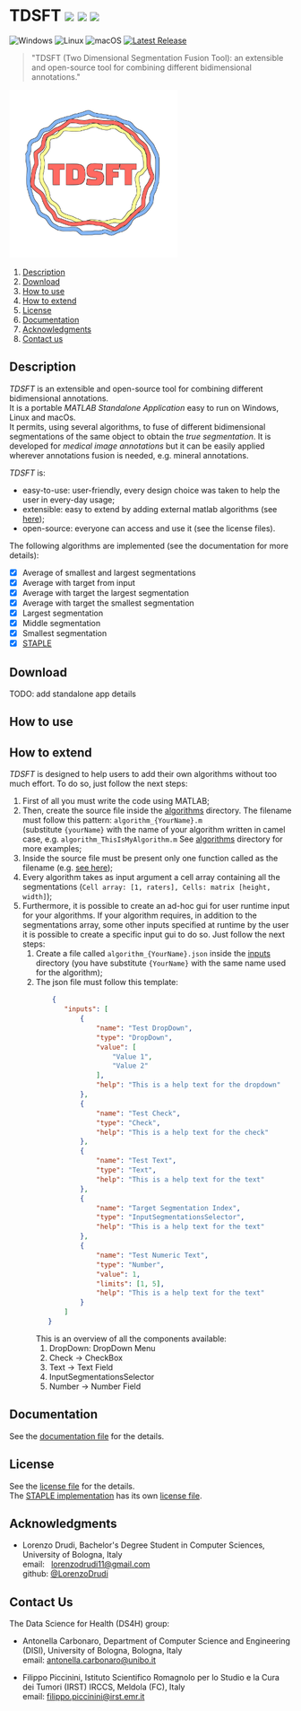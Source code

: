 # TDSFT ![](https://img.shields.io/github/forks/UniBoDS4H/TDSFT?style=social) ![](https://img.shields.io/github/stars/UniBoDS4H/TDSFT?style=social) ![](https://img.shields.io/github/watchers/UniBoDS4H/TDSFTe?style=social) <br>

![Windows](https://img.shields.io/badge/Windows-0078D6?style=for-the-badge&logo=windows&logoColor=white)
![Linux](https://img.shields.io/badge/Linux-FCC624?style=for-the-badge&logo=linux&logoColor=black)
![macOS](https://img.shields.io/badge/mac%20os-000000?style=for-the-badge&logo=macos&logoColor=F0F0F0)
[![Latest Release](https://img.shields.io/github/v/release/UniBoDS4H/TDSFT?style=for-the-badge&color=blue)](https://img.shields.io/github/v/release)

> "TDSFT (Two Dimensional Segmentation Fusion Tool): an extensible and open-source tool for combining different bidimensional annotations."

<!-- Add resources/logo/logo_blackbg.svg -->

<img src="resources/logo/logo_nobg.svg" width="300">

1. [Description](#description)
2. [Download](#download)
3. [How to use](#how-to-use)
4. [How to extend](#how-to-extend)
5. [License](#license)
6. [Documentation](#documentation)
7. [Acknowledgments](#acknowledgments)
8. [Contact us](#contact-us)

## Description ##
*TDSFT* is an extensible and open-source tool for combining different bidimensional annotations. \
It is a portable *MATLAB Standalone Application* easy to run on Windows, Linux and macOs. \
It permits, using several algorithms, to fuse of different bidimensional segmentations of the same object to obtain the *true segmentation*. 
It is developed for *medical image annotations* but it can be easily applied wherever annotations fusion is needed, e.g. mineral annotations.

*TDSFT* is:
- easy-to-use: user-friendly, every design choice was taken to help the user in every-day usage;
- extensible: easy to extend by adding external matlab algorithms (see [here](#how-to-extend));
- open-source: everyone can access and use it (see the license files).

The following algorithms are implemented (see the documentation for more details):
- [X] Average of smallest and largest segmentations
- [X] Average with target from input
- [X] Average with target the largest segmentation 
- [X] Average with target the smallest segmentation
- [X] Largest segmentation
- [X] Middle segmentation
- [X] Smallest segmentation
- [X] [STAPLE](https://www.ncbi.nlm.nih.gov/pmc/articles/PMC1283110/)

## Download ##
TODO: add standalone app details

## How to use ##

## How to extend ##
*TDSFT* is designed to help users to add their own algorithms without too much effort. 
To do so, just follow the next steps:

1. First of all you must write the code using MATLAB;
2. Then, create the source file inside the [algorithms](api/algorithms) directory. The filename must follow this pattern: `algorithm_{YourName}.m` \
   (substitute `{yourName}` with the name of your algorithm written in camel case, e.g. `algorithm_ThisIsMyAlgorithm.m` 
   See [algorithms](api/algorithms) directory for more examples;
3. Inside the source file must be present only one function called as the filename (e.g. [see here](api/algorithms/algorithm_LargestSegmentation.m));
4. Every algorithm takes as input argument a cell array containing all the segmentations (`Cell array: [1, raters], Cells: matrix [height, width]`);
5. Furthermore, it is possible to create an ad-hoc gui for user runtime input for your algorithms. 
   If your algorithm requires, in addition to the segmentations array, some other inputs specified at runtime by the user it is possible to create
   a specific input gui to do so. Just follow the next steps:
      1. Create a file called `algorithm_{YourName}.json` inside the [inputs](api/inputs) directory (you have substitute `{YourName}` with the same name used for the algorithm);
      2. The json file must follow this template:
         ```json
             {
                "inputs": [
                    {
                        "name": "Test DropDown",
                        "type": "DropDown",
                        "value": [
                            "Value 1",
                            "Value 2"
                        ],
                        "help": "This is a help text for the dropdown"
                    },
                    {
                        "name": "Test Check",
                        "type": "Check",
                        "help": "This is a help text for the check"
                    }, 
                    {
                        "name": "Test Text",
                        "type": "Text",
                        "help": "This is a help text for the text"
                    },
                    {
                        "name": "Target Segmentation Index",
                        "type": "InputSegmentationsSelector",
                        "help": "This is a help text for the text"
                    },
                    {
                        "name": "Test Numeric Text",
                        "type": "Number",
                        "value": 1,
                        "limits": [1, 5],
                        "help": "This is a help text for the text"
                    }
                ]
            } 
         ```
         This is an overview of all the components available:
         1. DropDown: DropDown Menu
         2. Check -> CheckBox
         3. Text -> Text Field
         4. InputSegmentationsSelector
         5. Number -> Number Field

## Documentation ##
See the [documentation file]() for the details.

## License ##
See the [license file](LICENSE_GENERAL) for the details. \
The [STAPLE implementation](api/include/STAPLE.m) has its own [license file](LICENSE_STAPLE).

## Acknowledgments ##
- Lorenzo Drudi, Bachelor's Degree Student in Computer Sciences, University of Bologna, Italy \
  email:  &nbsp; lorenzodrudi11@gmail.com \
  github: [@LorenzoDrudi](https://github.com/LorenzoDrudi)
  
## Contact Us ##
The Data Science for Health (DS4H) group:
- Antonella Carbonaro, Department of Computer Science and Engineering (DISI), University of Bologna, Bologna, Italy \
  email: antonella.carbonaro@unibo.it

- Filippo Piccinini, Istituto Scientifico Romagnolo per lo Studio e la Cura dei Tumori (IRST) IRCCS, Meldola (FC), Italy \
  email: filippo.piccinini@irst.emr.it
  
